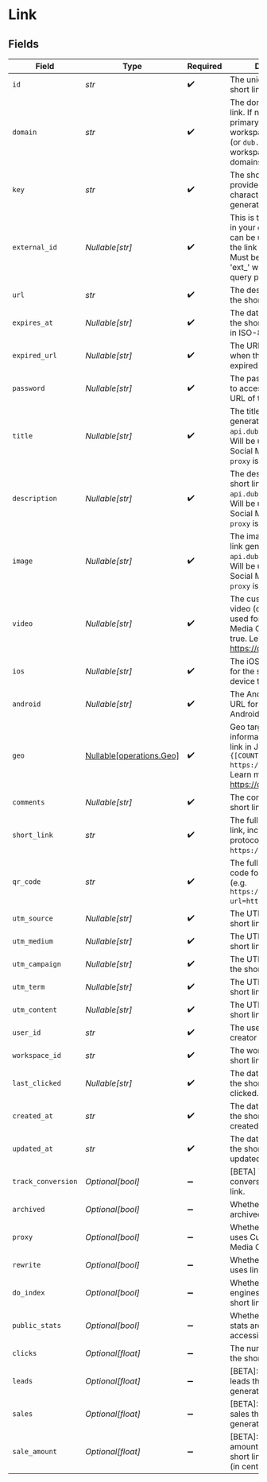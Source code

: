 # Link


## Fields

| Field                                                                                                                                                                  | Type                                                                                                                                                                   | Required                                                                                                                                                               | Description                                                                                                                                                            |
| ---------------------------------------------------------------------------------------------------------------------------------------------------------------------- | ---------------------------------------------------------------------------------------------------------------------------------------------------------------------- | ---------------------------------------------------------------------------------------------------------------------------------------------------------------------- | ---------------------------------------------------------------------------------------------------------------------------------------------------------------------- |
| `id`                                                                                                                                                                   | *str*                                                                                                                                                                  | :heavy_check_mark:                                                                                                                                                     | The unique ID of the short link.                                                                                                                                       |
| `domain`                                                                                                                                                               | *str*                                                                                                                                                                  | :heavy_check_mark:                                                                                                                                                     | The domain of the short link. If not provided, the primary domain for the workspace will be used (or `dub.sh` if the workspace has no domains).                        |
| `key`                                                                                                                                                                  | *str*                                                                                                                                                                  | :heavy_check_mark:                                                                                                                                                     | The short link slug. If not provided, a random 7-character slug will be generated.                                                                                     |
| `external_id`                                                                                                                                                          | *Nullable[str]*                                                                                                                                                        | :heavy_check_mark:                                                                                                                                                     | This is the ID of the link in your database. If set, it can be used to identify the link in the future. Must be prefixed with 'ext_' when passed as a query parameter. |
| `url`                                                                                                                                                                  | *str*                                                                                                                                                                  | :heavy_check_mark:                                                                                                                                                     | The destination URL of the short link.                                                                                                                                 |
| `expires_at`                                                                                                                                                           | *Nullable[str]*                                                                                                                                                        | :heavy_check_mark:                                                                                                                                                     | The date and time when the short link will expire in ISO-8601 format.                                                                                                  |
| `expired_url`                                                                                                                                                          | *Nullable[str]*                                                                                                                                                        | :heavy_check_mark:                                                                                                                                                     | The URL to redirect to when the short link has expired.                                                                                                                |
| `password`                                                                                                                                                             | *Nullable[str]*                                                                                                                                                        | :heavy_check_mark:                                                                                                                                                     | The password required to access the destination URL of the short link.                                                                                                 |
| `title`                                                                                                                                                                | *Nullable[str]*                                                                                                                                                        | :heavy_check_mark:                                                                                                                                                     | The title of the short link generated via `api.dub.co/metatags`. Will be used for Custom Social Media Cards if `proxy` is true.                                        |
| `description`                                                                                                                                                          | *Nullable[str]*                                                                                                                                                        | :heavy_check_mark:                                                                                                                                                     | The description of the short link generated via `api.dub.co/metatags`. Will be used for Custom Social Media Cards if `proxy` is true.                                  |
| `image`                                                                                                                                                                | *Nullable[str]*                                                                                                                                                        | :heavy_check_mark:                                                                                                                                                     | The image of the short link generated via `api.dub.co/metatags`. Will be used for Custom Social Media Cards if `proxy` is true.                                        |
| `video`                                                                                                                                                                | *Nullable[str]*                                                                                                                                                        | :heavy_check_mark:                                                                                                                                                     | The custom link preview video (og:video). Will be used for Custom Social Media Cards if `proxy` is true. Learn more: https://d.to/og                                   |
| `ios`                                                                                                                                                                  | *Nullable[str]*                                                                                                                                                        | :heavy_check_mark:                                                                                                                                                     | The iOS destination URL for the short link for iOS device targeting.                                                                                                   |
| `android`                                                                                                                                                              | *Nullable[str]*                                                                                                                                                        | :heavy_check_mark:                                                                                                                                                     | The Android destination URL for the short link for Android device targeting.                                                                                           |
| `geo`                                                                                                                                                                  | [Nullable[operations.Geo]](../../models/operations/geo.md)                                                                                                             | :heavy_check_mark:                                                                                                                                                     | Geo targeting information for the short link in JSON format `{[COUNTRY]: https://example.com }`. Learn more: https://d.to/geo                                          |
| `comments`                                                                                                                                                             | *Nullable[str]*                                                                                                                                                        | :heavy_check_mark:                                                                                                                                                     | The comments for the short link.                                                                                                                                       |
| `short_link`                                                                                                                                                           | *str*                                                                                                                                                                  | :heavy_check_mark:                                                                                                                                                     | The full URL of the short link, including the https protocol (e.g. `https://dub.sh/try`).                                                                              |
| `qr_code`                                                                                                                                                              | *str*                                                                                                                                                                  | :heavy_check_mark:                                                                                                                                                     | The full URL of the QR code for the short link (e.g. `https://api.dub.co/qr?url=https://dub.sh/try`).                                                                  |
| `utm_source`                                                                                                                                                           | *Nullable[str]*                                                                                                                                                        | :heavy_check_mark:                                                                                                                                                     | The UTM source of the short link.                                                                                                                                      |
| `utm_medium`                                                                                                                                                           | *Nullable[str]*                                                                                                                                                        | :heavy_check_mark:                                                                                                                                                     | The UTM medium of the short link.                                                                                                                                      |
| `utm_campaign`                                                                                                                                                         | *Nullable[str]*                                                                                                                                                        | :heavy_check_mark:                                                                                                                                                     | The UTM campaign of the short link.                                                                                                                                    |
| `utm_term`                                                                                                                                                             | *Nullable[str]*                                                                                                                                                        | :heavy_check_mark:                                                                                                                                                     | The UTM term of the short link.                                                                                                                                        |
| `utm_content`                                                                                                                                                          | *Nullable[str]*                                                                                                                                                        | :heavy_check_mark:                                                                                                                                                     | The UTM content of the short link.                                                                                                                                     |
| `user_id`                                                                                                                                                              | *str*                                                                                                                                                                  | :heavy_check_mark:                                                                                                                                                     | The user ID of the creator of the short link.                                                                                                                          |
| `workspace_id`                                                                                                                                                         | *str*                                                                                                                                                                  | :heavy_check_mark:                                                                                                                                                     | The workspace ID of the short link.                                                                                                                                    |
| `last_clicked`                                                                                                                                                         | *Nullable[str]*                                                                                                                                                        | :heavy_check_mark:                                                                                                                                                     | The date and time when the short link was last clicked.                                                                                                                |
| `created_at`                                                                                                                                                           | *str*                                                                                                                                                                  | :heavy_check_mark:                                                                                                                                                     | The date and time when the short link was created.                                                                                                                     |
| `updated_at`                                                                                                                                                           | *str*                                                                                                                                                                  | :heavy_check_mark:                                                                                                                                                     | The date and time when the short link was last updated.                                                                                                                |
| `track_conversion`                                                                                                                                                     | *Optional[bool]*                                                                                                                                                       | :heavy_minus_sign:                                                                                                                                                     | [BETA] Whether to track conversions for the short link.                                                                                                                |
| `archived`                                                                                                                                                             | *Optional[bool]*                                                                                                                                                       | :heavy_minus_sign:                                                                                                                                                     | Whether the short link is archived.                                                                                                                                    |
| `proxy`                                                                                                                                                                | *Optional[bool]*                                                                                                                                                       | :heavy_minus_sign:                                                                                                                                                     | Whether the short link uses Custom Social Media Cards feature.                                                                                                         |
| `rewrite`                                                                                                                                                              | *Optional[bool]*                                                                                                                                                       | :heavy_minus_sign:                                                                                                                                                     | Whether the short link uses link cloaking.                                                                                                                             |
| `do_index`                                                                                                                                                             | *Optional[bool]*                                                                                                                                                       | :heavy_minus_sign:                                                                                                                                                     | Whether to allow search engines to index the short link.                                                                                                               |
| `public_stats`                                                                                                                                                         | *Optional[bool]*                                                                                                                                                       | :heavy_minus_sign:                                                                                                                                                     | Whether the short link's stats are publicly accessible.                                                                                                                |
| `clicks`                                                                                                                                                               | *Optional[float]*                                                                                                                                                      | :heavy_minus_sign:                                                                                                                                                     | The number of clicks on the short link.                                                                                                                                |
| `leads`                                                                                                                                                                | *Optional[float]*                                                                                                                                                      | :heavy_minus_sign:                                                                                                                                                     | [BETA]: The number of leads the short links has generated.                                                                                                             |
| `sales`                                                                                                                                                                | *Optional[float]*                                                                                                                                                      | :heavy_minus_sign:                                                                                                                                                     | [BETA]: The number of sales the short links has generated.                                                                                                             |
| `sale_amount`                                                                                                                                                          | *Optional[float]*                                                                                                                                                      | :heavy_minus_sign:                                                                                                                                                     | [BETA]: The total dollar amount of sales the short links has generated (in cents).                                                                                     |